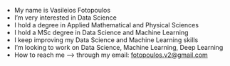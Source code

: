 - My name is Vasileios Fotopoulos
- I’m very interested in Data Science
- I hold a degree in Applied Mathematical and Physical Sciences
- I hold a MSc degree in Data Science and Machine Learning
- I keep improving my Data Science and Machine Learning skills
- I’m looking to work on Data Science, Machine Learning, Deep Learning
- How to reach me --> through my email: fotopoulos.v2@gmail.com

<!---
fotopoulos-v/fotopoulos-v is a ✨ special ✨ repository because its `README.md` (this file) appears on your GitHub profile.
You can click the Preview link to take a look at your changes.
--->
